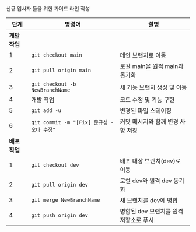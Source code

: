 신규 입사자 들을 위한 가이드 라인 작성

| 단계 | 명령어 | 설명 |
|------|--------|------|
| **개발 작업** |  |  |
| 1 | `git checkout main` | 메인 브랜치로 이동 |
| 2 | `git pull origin main` | 로컬 main을 원격 main과 동기화 |
| 3 | `git checkout -b NewBranchName` | 새 기능 브랜치 생성 및 이동 |
| 4 | 개발 작업 | 코드 수정 및 기능 구현 |
| 5 | `git add -u` | 변경된 파일 스테이징 |
| 6 | `git commit -m "[Fix] 문규성 - 오타 수정"` | 커밋 메시지와 함께 변경 사항 저장 |
| **배포 작업** |  |  |
| 1 | `git checkout dev` | 배포 대상 브랜치(dev)로 이동 |
| 2 | `git pull origin dev` | 로컬 dev와 원격 dev 동기화 |
| 3 | `git merge NewBranchName` | 새 브랜치를 dev에 병합 |
| 4 | `git push origin dev` | 병합된 dev 브랜치를 원격 저장소로 푸시 |
